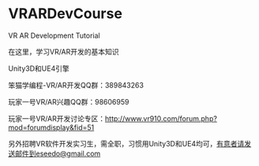 # VRARDevCourse
VR AR Development Tutorial

在这里，学习VR/AR开发的基本知识

Unity3D和UE4引擎

笨猫学编程-VR/AR开发QQ群：389843263 

玩家一号VR/AR兴趣QQ群：98606959

玩家一号VR/AR开发讨论专区：http://www.vr910.com/forum.php?mod=forumdisplay&fid=51


另外招聘VR软件开发实习生，需全职，习惯用Unity3D和UE4均可，有意者请发送邮件到eseedo@gmail.com
